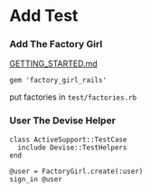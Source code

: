 Add Test
===

### Add The Factory Girl
[GETTING\_STARTED.md](http://rubydoc.info/gems/factory_girl/file/GETTING_STARTED.md)

    gem 'factory_girl_rails'

put factories in `test/factories.rb`


### User The Devise Helper

    class ActiveSupport::TestCase
      include Devise::TestHelpers
    end

    @user = FactoryGirl.create(:user)
    sign_in @user

